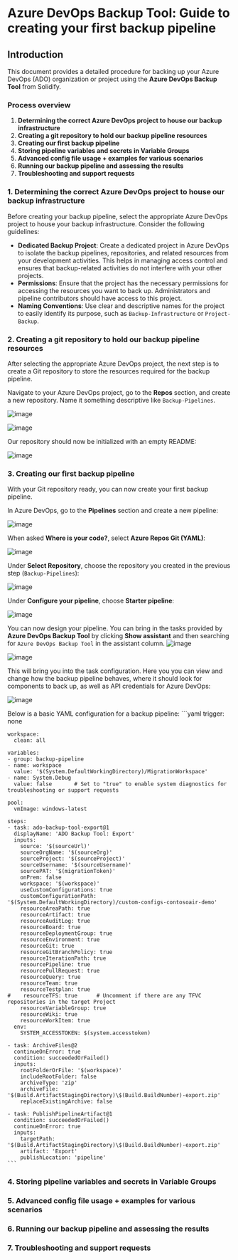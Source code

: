 # Azure DevOps Backup Tool: Guide to creating your first backup pipeline

## Introduction

This document provides a detailed procedure for backing up your Azure DevOps (ADO) organization or project using the **Azure DevOps Backup Tool** from Solidify.

### Process overview

1. **Determining the correct Azure DevOps project to house our backup infrastructure**
1. **Creating a git repository to hold our backup pipeline resources**
1. **Creating our first backup pipeline**
1. **Storing pipeline variables and secrets in Variable Groups**
1. **Advanced config file usage + examples for various scenarios**
1. **Running our backup pipeline and assessing the results**
1. **Troubleshooting and support requests**

### 1. Determining the correct Azure DevOps project to house our backup infrastructure

Before creating your backup pipeline, select the appropriate Azure DevOps project to house your backup infrastructure. Consider the following guidelines:

- **Dedicated Backup Project**: Create a dedicated project in Azure DevOps to isolate the backup pipelines, repositories, and related resources from your development activities. This helps in managing access control and ensures that backup-related activities do not interfere with your other projects.
- **Permissions**: Ensure that the project has the necessary permissions for accessing the resources you want to back up. Administrators and pipeline contributors should have access to this project.
- **Naming Conventions**: Use clear and descriptive names for the project to easily identify its purpose, such as `Backup-Infrastructure` or `Project-Backup`.

### 2. Creating a git repository to hold our backup pipeline resources

After selecting the appropriate Azure DevOps project, the next step is to create a Git repository to store the resources required for the backup pipeline.

Navigate to your Azure DevOps project, go to the **Repos** section, and create a new repository. Name it something descriptive like `Backup-Pipelines`.

![image](https://github.com/user-attachments/assets/5d9e1472-41eb-4201-a661-e65f878b63df)

![image](https://github.com/user-attachments/assets/18c00353-8b7f-403c-ac8a-9c7e48fe7ae8)

Our repository should now be initialized with an empty README:

![image](https://github.com/user-attachments/assets/d6e6aef2-62d5-4c0c-bd77-3ee321d3b738)

### 3. Creating our first backup pipeline

With your Git repository ready, you can now create your first backup pipeline.

In Azure DevOps, go to the **Pipelines** section and create a new pipeline:

![image](https://github.com/user-attachments/assets/c0b44c64-74d4-4bdd-97b9-9dc6484cd133)

When asked **Where is your code?**, select **Azure Repos Git (YAML)**:

![image](https://github.com/user-attachments/assets/d2dcebde-6a7f-415b-ace4-dae733991870)

Under **Select Repository**, choose the repository you created in the previous step (`Backup-Pipelines`):

![image](https://github.com/user-attachments/assets/612a9c85-7c83-48c7-97ec-ba862b2464b1)

Under **Configure your pipeline**, choose **Starter pipeline**:

![image](https://github.com/user-attachments/assets/b5c11231-8469-4410-a215-0e2836e45d60)

You can now design your pipeline. You can bring in the tasks provided by **Azure DevOps Backup Tool** by clicking **Show assistant** and then searching for `Azure DevOps Backup Tool` in the assistant column.
![image](https://github.com/user-attachments/assets/833e5276-92b2-4700-b082-158bde1923fd)

![image](https://github.com/user-attachments/assets/146a849d-5542-454c-89bc-77a130056677)

This will bring you into the task configuration. Here you you can view and change how the backup pipeline behaves, where it should look for components to back up, as well as API credentials for Azure DevOps:

![image](https://github.com/user-attachments/assets/34e41969-f363-40bc-8c87-10a6f8bd2326)

Below is a basic YAML configuration for a backup pipeline:
    ```yaml
    trigger: none
    
    workspace:
      clean: all
    
    variables:
    - group: backup-pipeline
    - name: workspace
      value: '$(System.DefaultWorkingDirectory)/MigrationWorkspace'
    - name: System.Debug
      value: false       # Set to "true" to enable system diagnostics for troubleshooting or support requests
    
    pool:
      vmImage: windows-latest
    
    steps:
    - task: ado-backup-tool-export@1
      displayName: 'ADO Backup Tool: Export'
      inputs:
        source: '$(sourceUrl)'
        sourceOrgName: '$(sourceOrg)'
        sourceProject: '$(sourceProject)'
        sourceUsername: '$(sourceUsername)'
        sourcePAT: '$(migrationToken)'
        onPrem: false
        workspace: '$(workspace)'
        useCustomConfigurations: true
        customConfigurationPath: '$(System.DefaultWorkingDirectory)/custom-configs-contosoair-demo'
        resourceAreaPath: true
        resourceArtifact: true
        resourceAuditLog: true
        resourceBoard: true
        resourceDeploymentGroup: true
        resourceEnvironment: true
        resourceGit: true
        resourceGitBranchPolicy: true
        resourceIterationPath: true
        resourcePipeline: true
        resourcePullRequest: true
        resourceQuery: true
        resourceTeam: true
        resourceTestplan: true
    #    resourceTFS: true      # Uncomment if there are any TFVC repositories in the target Project
        resourceVariableGroup: true
        resourceWiki: true
        resourceWorkItem: true
      env:
        SYSTEM_ACCESSTOKEN: $(system.accesstoken)
    
    - task: ArchiveFiles@2
      continueOnError: true
      condition: succeededOrFailed()
      inputs: 
        rootFolderOrFile: '$(workspace)'
        includeRootFolder: false
        archiveType: 'zip'
        archiveFile: '$(Build.ArtifactStagingDirectory)\$(Build.BuildNumber)-export.zip'
        replaceExistingArchive: false
            
    - task: PublishPipelineArtifact@1
      condition: succeededOrFailed()
      continueOnError: true
      inputs:
        targetPath: '$(Build.ArtifactStagingDirectory)\$(Build.BuildNumber)-export.zip'
        artifact: 'Export'
        publishLocation: 'pipeline'
    ```

### 4. Storing pipeline variables and secrets in Variable Groups

### 5. Advanced config file usage + examples for various scenarios

### 6. Running our backup pipeline and assessing the results

### 7. Troubleshooting and support requests
